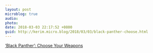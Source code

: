 ```yaml
---
layout: post
microblog: true
audio: 
photo: 
date: 2018-03-03 22:17:52 +0800
guid: http://kerim.micro.blog/2018/03/03/black-panther-choose.html
---
```

[‘Black Panther’: Choose Your Weapons](http://www.nybooks.com/daily/2018/02/22/black-panther-choose-your-weapons/)
